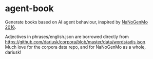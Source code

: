 # agent-book
Generate books based on AI agent behaviour, inspired by [NaNoGenMo 2016](https://github.com/NaNoGenMo/2016/).

Adjectives in phrases/english.json are borrowed directly from
https://github.com/dariusk/corpora/blob/master/data/words/adjs.json.
Much love for the corpora data repo, and for NaNoGenMo as a whole, dariusk!
